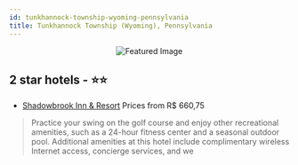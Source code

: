 ```yaml
---
id: tunkhannock-township-wyoming-pennsylvania
title: Tunkhannock Township (Wyoming), Pennsylvania
---
```


<center><img src="https://i.travelapi.com/hotels/1000000/10000/8300/8245/0cb609c2_z.jpg" alt="Featured Image" /></center>


##  2 star hotels - ⭐️⭐️

-    [Shadowbrook Inn & Resort](https://us.hurb.com/hotels/tunkhannock-township-wyoming/shadowbrook-inn-resort-JNP-JP440050?cmp=18055) Prices from R$ 660,75
   > Practice your swing on the golf course and enjoy other recreational amenities, such as a 24-hour fitness center and a seasonal outdoor pool. Additional amenities at this hotel include complimentary wireless Internet access, concierge services, and we
